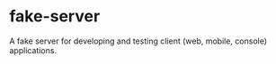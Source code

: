 # fake-server

A fake server for developing and testing client (web, mobile, console) applications. 
